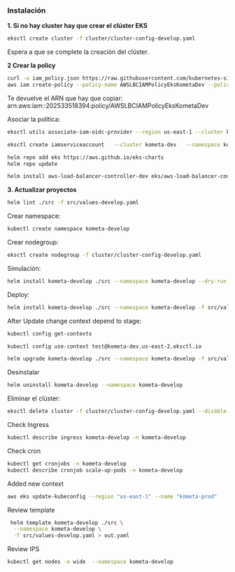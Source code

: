 
### Instalación

**1. Si no hay cluster hay que crear el clúster EKS**

```bash
eksctl create cluster -f cluster/cluster-config-develop.yaml
```

Espera a que se complete la creación del clúster.

**2 Crear la policy**

```bash
curl -o iam_policy.json https://raw.githubusercontent.com/kubernetes-sigs/aws-load-balancer-controller/v2.11.0/docs/install/iam_policy.json
aws iam create-policy --policy-name AWSLBCIAMPolicyEksKometaDev --policy-document file://iam_policy.json
```

Te devuelve el ARN que hay que copiar:
arn:aws:iam::202533518394:policy/AWSLBCIAMPolicyEksKometaDev

Asociar la política:

```bash
eksctl utils associate-iam-oidc-provider --region us-east-1 --cluster kometa-dev --approve

eksctl create iamserviceaccount   --cluster kometa-dev   --namespace kube-system   --name aws-load-balancer-controller-dev   --attach-policy-arn arn:aws:iam::202533518394:policy/AWSLBCIAMPolicyEksKometaDev   --approve
```

```bash
helm repo add eks https://aws.github.io/eks-charts
helm repo update

helm install aws-load-balancer-controller-dev eks/aws-load-balancer-controller   --set clusterName=kometa-dev   --set serviceAccount.create=false   --set region=us-east-1   --set vpcId=vpc-0dc7d5b47d7a8fb15   --set serviceAccount.name=aws-load-balancer-controller-dev   --namespace kube-system
```

**3. Actualizar proyectos**

```bash
helm lint ./src -f src/values-develop.yaml
```

Crear namespace:

```bash
kubectl create namespace kometa-develop
```

Crear nodegroup:

```bash
eksctl create nodegroup -f cluster/cluster-config-develop.yaml             
```

Simulación:

```bash
helm install kometa-develop ./src --namespace kometa-develop --dry-run --debug -f src/values-develop.yaml
```

Deploy:

```bash
helm install kometa-develop ./src --namespace kometa-develop -f src/values-develop.yaml
```

After Update change context depend to stage:

```bash
kubectl config get-contexts

kubectl config use-context test@kometa-dev.us-east-2.eksctl.io
```

```bash
helm upgrade kometa-develop ./src --namespace kometa-develop -f src/values-develop.yaml
```

Desinstalar
```bash
helm uninstall kometa-develop --namespace kometa-develop
```

Eliminar el clúster:

```bash
eksctl delete cluster -f cluster/cluster-config-develop.yaml --disable-nodegroup-eviction
```

Check Ingress
```bash
kubectl describe ingress kometa-develop -n kometa-develop
```

Check cron
```bash
kubectl get cronjobs -n kometa-develop
kubectl describe cronjob scale-up-pods -n kometa-develop
```

Added new context
```bash
aws eks update-kubeconfig --region "us-east-1" --name "kometa-prod"
```

Review template
```bash
 helm template kometa-develop ./src \
  --namespace kometa-develop \
  -f src/values-develop.yaml > out.yaml
```


Review IPS
```bash
kubectl get nodes -o wide  --namespace kometa-develop
```
